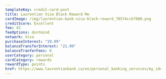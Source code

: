 ```yaml
---
templateKey: credit-card-post
title: Laurentian Visa Black Reward Me
cardImage: /img/laurentian-bank-visa-black-reward_78574ccb7080.png
creditScore: Excellent
fee: 42
feeOptions: dontmind
network: Visa
purchaseInterest: "19.99"
balanceTransferInterest: "21.99"
balanceTranferFees: 0
userCategory: personal
cardCategory: rewards
rewardType: points
href: https://www.laurentianbank.ca/en/personal_banking_services/my_ideas/ideas_visa_black_reward_me.html
---
```

